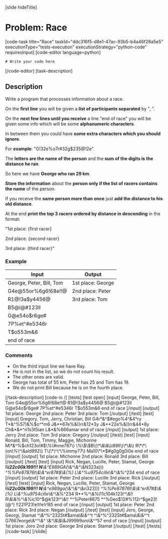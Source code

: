 [slide hideTitle]
# Problem: Race
[code-task title="Race" taskId="ddc316f5-d8e1-47ac-93b5-b4a46f28a5e5" executionType="tests-execution" executionStrategy="python-code"  requiresInput]
[code-editor language=python]
```
# Write your code here
```
[/code-editor]
[task-description]
## Description
Write a program that processes information about a race.

On the **first line** you will be given a **list of participants separated** by ", ".

On the **next few lines until you receive** a line "end of race" you will be given some info which will be some **alphanumeric characters**.

In between them you could have **some extra characters which you should ignore**.

For **example**: "G!32e%o7r#32g$235@!2e".

The **letters are the name of the person** and the **sum of the digits is the distance he ran**.

So here we have **George who ran 29 km**.

**Store the information** about the **person only if the list of racers contains the name** of the person.

If you receive the **same person more than once** just **add the distance to his old distance**.

At the end **print the top 3 racers ordered by distance in descending** in the format:

"1st place: \{first racer\}

2nd place: \{second racer\}

3rd place: \{third racer\}"

### Example
| **Input** | **Output** |
| --- | --- |
| George, Peter, Bill, Tom | 1st place: George |
| G4e@55or%6g6!68e!!@ | 2nd place: Peter |
| R1@!3a$y4456@ | 3rd place: Tom |
| B5@i@#123ll | |
| G@e54o$r6ge# | |
| 7P%et^#e5346r | |
| T$o553m&6 | |
| end of race | |

### Comments
- On the third input line we have Ray. 
- He is not in the list, so we do not count his result. 
- The other ones are valid. 
- George has total of 55 km, Peter has 25 and Tom has 19. 
- We do not print Bill because he is on the fourth place.

[/task-description]
[code-io /]
[tests]
[test open]
[input]
George, Peter, Bill, Tom
G4e@55or%6g6!68e!!@
R1@!3a\$y4456@
B5@i@\#123ll
G@e54o\$r6ge\#
7P%et^\#e5346r
T\$o553m&6
end of race
[/input]
[output]
1st place: George
2nd place: Peter
3rd place: Tom
[/output]
[/test]
[test]
[input]
Gregory, Tom, Jerry, Christian, Bill
G4r\*\&^\$\#ego%4^\&4\*ry
T\*\&^%57)\&%\$o^\*m6
J\&\*\*67e%\&))rr\&12\*3y
J\&\*\*22e%&))rr\&44\*8y
Ch\&\*\&\*^ri1s3t5ian
L\&\*\&%666amar
end of race
[/input]
[output]
1st place: Jerry
2nd place: Tom
3rd place: Gregory
[/output]
[/test]
[test]
[input]
Ronald, Bill, Tom, Timmy, Maggie, Michonne
Mi\*\&^\%\$ch123o\!\#$\%\#nne787\)
\%\$\$B\(\*\&\&\)i89ll\)\*\&\)
R\*\*\(on\%\^\&ald992\)
T\(\*\^\^\%immy77\)
Ma10\*\*$\#g0g0g0i0e
end of race
[/input]
[output]
1st place: Michonne
2nd place: Ronald
3rd place: Bill
[/output]
[/test]
[test]
[input]
Rick, Negan, Lucille, Peter, Stamat, George
R****i22c00k199!!!
N***\\&^E989GA(*\\&^\\&^\\&N323a)))
*^%%Pe87876t\\&\\&^er87\#\$\\&(%)
L\\&^%u9754cille*\\&^\\&%^234
end of race
[/input]
[output]
1st place: Peter
2nd place: Lucille
3rd place: Rick
[/output]
[/test]
[test]
[input]
Rick, Negan, Lucille, Peter, Stamat, George
R****i22c00k199!!!
N***\\&^e989ga(*\\&^\\&^\\&n323)))
*^%%Pe87876t\\&\\&^er87\#\$\\&(%)
L\\&^%u9754cille*\\&^\\&%^234
R**%^\\&%i11c104k123!^\\&!!
R\\&\\&%^\\&%ic10^\$@k123!^\\&!!
*^%Peter8675
*^%Geo\$12\#%112r^\$ge23!(@^)
!!22!P23!e!t!e!r!85
end of race
[/input]
[output]
1st place: Peter
2nd place: Rick
3rd place: Negan
[/output]
[/test]
[test]
[input]
Joro, George, Georgi, Stamat
^\\&^%^232St\#\$ama\\\&\\\&^^t
^\\\&^%^232St\#\$ama\\\&\\\&^^t
G7667eorge\\\&^^\\\&^
\\\&^\\\&\\\&\\\&J99999oro\\\&^^57
end of race
[/input]
[output]
1st place: Joro
2nd place: George
3rd place: Stamat
[/output]
[/test]
[/tests]
[/code-task]
[/slide]